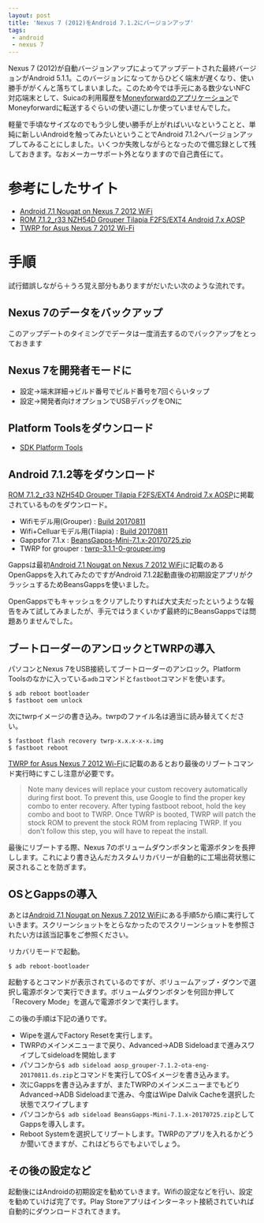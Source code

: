 ```yaml
---
layout: post
title: 'Nexus 7 (2012)をAndroid 7.1.2にバージョンアップ'
tags:
 - android
 - nexus 7
---
```


Nexus 7 (2012)が自動バージョンアップによってアップデートされた最終バージョンがAndroid 5.1.1。このバージョンになってからひどく端末が遅くなり、使い勝手ががくんと落ちてしまいました。このため今では手元にある数少ないNFC対応端末として、Suicaの利用履歴を[Moneyforwardのアプリケーション](https://play.google.com/store/apps/details?id=com.moneyforward.nfcreader)でMoneyforwardに転送するぐらいの使い道にしか使っていませんでした。

軽量で手頃なサイズなのでもう少し使い勝手が上がればいいなということと、単純に新しいAndroidを触ってみたいということでAndroid 7.1.2へバージョンアップしてみることにしました。いくつか失敗しながらとなったので備忘録として残しておきます。なおメーカーサポート外となりますので自己責任にて。

# 参考にしたサイト

* [Android 7.1 Nougat on Nexus 7 2012 WiFi](http://dandar3.blogspot.jp/2016/12/android-71-nougat-on-nexus-7-2012-wifi.html)
* [ROM 7.1.2_r33 NZH54D Grouper Tilapia F2FS/EXT4 Android 7.x AOSP](https://forum.xda-developers.com/nexus-7/development/rom-android-7-aosp-grouper-t3467514)
* [TWRP for Asus Nexus 7 2012 Wi-Fi](https://twrp.me/devices/asusnexus72012wifi.html)

# 手順

試行錯誤しながら＋うろ覚え部分もありますがだいたい次のような流れです。

## Nexus 7のデータをバックアップ

このアップデートのタイミングでデータは一度消去するのでバックアップをとっておきます

## Nexus 7を開発者モードに

* 設定→端末詳細→ビルド番号でビルド番号を7回ぐらいタップ
* 設定→開発者向けオプションでUSBデバッグをONに

## Platform Toolsをダウンロード

* [SDK Platform Tools](https://developer.android.com/studio/releases/platform-tools.html)

## Android 7.1.2等をダウンロード

[ROM 7.1.2_r33 NZH54D Grouper Tilapia F2FS/EXT4 Android 7.x AOSP](https://forum.xda-developers.com/nexus-7/development/rom-android-7-aosp-grouper-t3467514)に掲載されているものをダウンロード。

* Wifiモデル用(Grouper) : [Build 20170811](https://www.androidfilehost.com/?fid=745425885120754981)
* Wifi+Celluarモデル用(Tilapia) : [Build 20170811](https://www.androidfilehost.com/?fid=961840155545588227)
* Gappsfor 7.1.x : [BeansGapps-Mini-7.1.x-20170725.zip](https://www.androidfilehost.com/?fid=889764386195918677)
* TWRP for grouper : [twrp-3.1.1-0-grouper.img](https://dl.twrp.me/grouper/)

Gappsは最初[Android 7.1 Nougat on Nexus 7 2012 WiFi](http://dandar3.blogspot.jp/2016/12/android-71-nougat-on-nexus-7-2012-wifi.html)に記載のあるOpenGappsを入れてみたのですがAndroid 7.1.2起動直後の初期設定アプリがクラッシュするためBeansGappsを使いました。

OpenGappsでもキャッシュをクリアしたりすれば大丈夫だったというような報告をみて試してみましたが、手元ではうまくいかず最終的にBeansGappsでは問題ありませんでした。

## ブートローダーのアンロックとTWRPの導入

パソコンとNexus 7をUSB接続してブートローダーのアンロック。Platform Toolsのなかに入っている`adb`コマンドと`fastboot`コマンドを使います。

```
$ adb reboot bootloader
$ fastboot oem unlock
```

次にtwrpイメージの書き込み。twrpのファイル名は適当に読み替えてください。

```
$ fastboot flash recovery twrp-x.x.x-x-x.img
$ fastboot reboot
```

[TWRP for Asus Nexus 7 2012 Wi-Fi](https://twrp.me/devices/asusnexus72012wifi.html)に記載のあるとおり最後のリブートコマンド実行時にすこし注意が必要です。

> Note many devices will replace your custom recovery automatically during first boot. To prevent this, use Google to find the proper key combo to enter recovery. After typing fastboot reboot, hold the key combo and boot to TWRP. Once TWRP is booted, TWRP will patch the stock ROM to prevent the stock ROM from replacing TWRP. If you don't follow this step, you will have to repeat the install.

最後にリブートする際、Nexus 7のボリュームダウンボタンと電源ボタンを長押しします。これにより書き込んだカスタムリカバリーが自動的に工場出荷状態に戻されることを防ぎます。

## OSとGappsの導入

あとは[Android 7.1 Nougat on Nexus 7 2012 WiFi](http://dandar3.blogspot.jp/2016/12/android-71-nougat-on-nexus-7-2012-wifi.html)にある手順5から順に実行していきます。スクリーンショットをとらなかったのでスクリーンショットを参照されたい方は該当記事をご参照ください。

リカバリモードで起動。

```
$ adb reboot-bootloader
```

起動するとコマンドが表示されているのですが、ボリュームアップ・ダウンで選択し電源ボタンで実行できます。ボリュームダウンボタンを何回か押して「Recovery Mode」を選んで電源ボタンで実行します。

この後の手順は下記の通りです。

* Wipeを選んでFactory Resetを実行します。
* TWRPのメインメニューまで戻り、Advanced→ADB Sideloadまで進みスワイプしてsideloadを開始します
* パソコンから`$ adb sideload aosp_grouper-7.1.2-ota-eng-20170811.ds.zip`とコマンドを実行してOSイメージを書き込みます。
* 次にGappsを書き込みますが、またTWRPのメインメニューまでもどりAdvanced→ADB Sideloadまで進み、今度はWipe Dalvik Cacheを選択した状態でスワイプします
* パソコンから`$ adb sideload BeansGapps-Mini-7.1.x-20170725.zip`としてGappsを導入します。
* Reboot Systemを選択してリブートします。TWRPのアプリを入れるかどうか聞いてきますが、これはどちらでもよいでしょう。

## その後の設定など

起動後にはAndroidの初期設定を勧めていきます。Wifiの設定などを行い、設定を勧めていけば完了です。Play Storeアプリはインターネット接続されていれば自動的にダウンロードされてきます。
